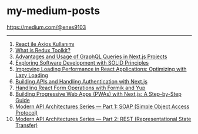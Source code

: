 # my-medium-posts

https://medium.com/@enes9103

<hr>
<ol>
  <li><a href="https://medium.com/@enes9103/react-ile-axios-kullan%C4%B1m%C4%B1-91d6aeceaec">React ile Axios Kullanımı</a></li>
  <li><a href="https://medium.com/@enes9103/what-is-redux-toolkit-ace3df5b7b33">What is Redux Toolkit?</a></li>
  <li><a href="https://medium.com/@enes9103/advantages-and-usage-of-graphql-queries-in-next-js-projects-c8f8862f7eaf">Advantages and Usage of GraphQL Queries in Next.js Projects</a></li>
  <li><a href="https://medium.com/@enes9103/exploring-software-development-with-solid-principles-de4f49794530">Exploring Software Development with SOLID Principles</a></li>
  <li><a href="https://medium.com/@enes9103/improving-loading-performance-in-react-applications-optimizing-with-lazy-loading-4f27231fc42d">Improving Loading Performance in React Applications: Optimizing with Lazy Loading</a></li>
  <li><a href="https://medium.com/@enes9103/building-apis-and-handling-authentication-with-next-js-9d4a8b448251">Building APIs and Handling Authentication with Next.js</a></li>
  <li><a href="https://medium.com/@enes9103/handling-react-form-operations-with-formik-and-yup-9b8f1b28427">Handling React Form Operations with Formik and Yup</a></li>
  <li><a href="https://medium.com/@enes9103/building-progressive-web-apps-pwas-with-next-js-a-step-by-step-guide-c69fdaa30c26">Building Progressive Web Apps (PWAs) with Next.js: A Step-by-Step Guide</a></li>
  <li><a href="https://medium.com/@enes9103/modern-api-architectures-series-part-1-soap-simple-object-access-protocol-c356235453e9">Modern API Architectures Series — Part 1: SOAP (Simple Object Access Protocol)</a></li>
  <li><a href="https://medium.com/@enes9103/modern-api-architectures-series-part-2-rest-representational-state-transfer-508f894dc1e8">Modern API Architectures Series — Part 2: REST (Representational State Transfer)</a></li>
</ol>
